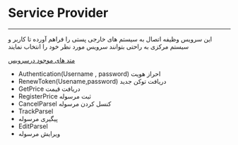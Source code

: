 # Service Provider

---

این سرویس وظیفه اتصال به سیستم های خارجی پستی را فراهم آورده تا کاربر و سیستم مرکزی به راحتی بتوانند سرویس مورد نظر خود را انتخاب نمایند

[متد های موجود درسرویس](Diagrams/ServiceProvider.drawio)

- Authentication(Username , password)
  احراز هویت
- RenewToken(Usename,password)
  دریافت توکن جدید
- GetPrice
  دریافت قیمت
- RegisterPrice
  ثبت مرسوله
- CancelParsel
   کنسل کردن مرسوله
- TrackParsel
- پیگیری مرسوله
- EditParsel
- ویرایش مرسوله
